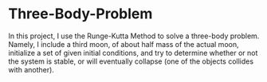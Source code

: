 # Three-Body-Problem

In this project, I use the Runge-Kutta Method to solve a three-body problem. Namely, I include a third moon, of about half mass of the actual moon, initialize a set of given initial conditions, and try to determine whether or not the system is stable, or will eventually collapse (one of the objects collides with another).
